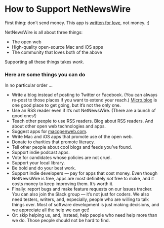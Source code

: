 # How to Support NetNewsWire

First thing: don’t send money. This app is [written for love](https://inessential.com/2015/06/30/love), not money. :)

NetNewsWire is all about three things:

* The open web
* High-quality open-source Mac and iOS apps
* The community that loves both of the above

Supporting all these things takes *work*.

### Here are some things you can do

In no particular order …

* Write a blog instead of posting to Twitter or Facebook. (You can always re-post to those places if you want to extend your reach.) [Micro.blog](https://micro.blog/) is one good place to get going, but it’s not the only one.
* Use an RSS reader even if it’s not NetNewsWire. (There are a bunch of good ones!)
* Teach other people to use RSS readers. Blog about RSS readers. And about other open web technologies and apps.
* Suggest apps for [macopenweb.com](https://macopenweb.com/).
* Write Mac and iOS apps that promote use of the open web.
* Donate to charities that promote literacy.
* Tell other people about cool blogs and feeds you’ve found.
* Support indie podcast apps.
* Vote for candidates whose policies are not cruel.
* Support your local library.
* Be bold and do your best work.
* Support indie developers — pay for apps that cost money. Even though NetNewsWire is free, apps are most definitely *not* free to make, and it costs money to keep improving them. It’s worth it.
* Finally: report bugs and make feature requests on our Issues tracker. You can also join the Slack group — it’s not just for coders. We also need testers, writers, and, especially, people who are willing to talk things over. Most of software development is just making decisions, and we appreciate all the help we can get!
* Or: skip helping us, and, instead, help people who need help more than we do. Those people should not be hard to find.
